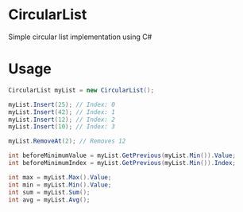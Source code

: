 # CircularList
Simple circular list implementation using C#

# Usage

```csharp
CircularList myList = new CircularList();

myList.Insert(25); // Index: 0
myList.Insert(42); // Index: 1
myList.Insert(12); // Index: 2
myList.Insert(10); // Index: 3

myList.RemoveAt(2); // Removes 12

int beforeMinimumValue = myList.GetPrevious(myList.Min()).Value;
int beforeMinimumIndex = myList.GetPrevious(myList.Min()).Index;

int max = myList.Max().Value;
int min = myList.Min().Value;
int sum = myList.Sum();
int avg = myList.Avg();
